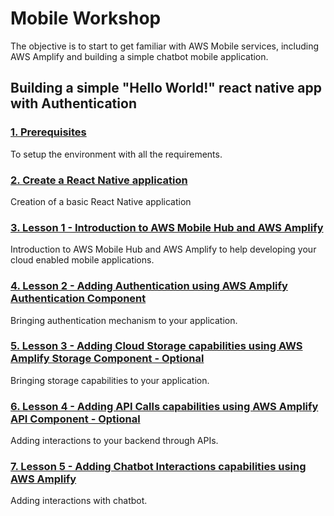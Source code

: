 # Mobile Workshop

The objective is to start to get familiar with AWS Mobile services, including AWS Amplify and building a simple chatbot mobile application.

## Building a simple "Hello World!" react native app with Authentication

### [1. Prerequisites](./Prerequisites/)

To setup the environment with all the requirements.
  
### [2. Create a React Native application](./createApp/)

Creation of a basic React Native application

### [3. Lesson 1 - Introduction to AWS Mobile Hub and AWS Amplify](./lesson1/)

Introduction to AWS Mobile Hub and AWS Amplify to help developing your cloud enabled mobile applications.

### [4. Lesson 2 - Adding Authentication using AWS Amplify Authentication Component](./lesson2/)

Bringing authentication mechanism to your application.

### [5. Lesson 3 - Adding Cloud Storage capabilities using AWS Amplify Storage Component - Optional](./lesson3)

Bringing storage capabilities to your application.

### [6. Lesson 4 - Adding API Calls capabilities using AWS Amplify API Component - Optional](./lesson4/)

Adding interactions to your backend through APIs.

### [7. Lesson 5 - Adding Chatbot Interactions capabilities using AWS Amplify](./lesson5)

Adding interactions with chatbot.
